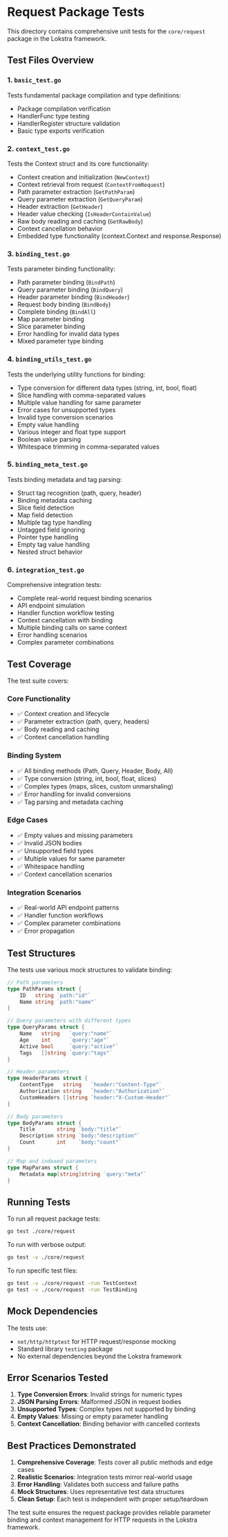 # Request Package Tests

This directory contains comprehensive unit tests for the `core/request` package in the Lokstra framework.

## Test Files Overview

### 1. `basic_test.go`
Tests fundamental package compilation and type definitions:
- Package compilation verification
- HandlerFunc type testing
- HandlerRegister structure validation
- Basic type exports verification

### 2. `context_test.go`
Tests the Context struct and its core functionality:
- Context creation and initialization (`NewContext`)
- Context retrieval from request (`ContextFromRequest`)
- Path parameter extraction (`GetPathParam`)
- Query parameter extraction (`GetQueryParam`)
- Header extraction (`GetHeader`)
- Header value checking (`IsHeaderContainValue`)
- Raw body reading and caching (`GetRawBody`)
- Context cancellation behavior
- Embedded type functionality (context.Context and response.Response)

### 3. `binding_test.go`
Tests parameter binding functionality:
- Path parameter binding (`BindPath`)
- Query parameter binding (`BindQuery`)
- Header parameter binding (`BindHeader`)
- Request body binding (`BindBody`)
- Complete binding (`BindAll`)
- Map parameter binding
- Slice parameter binding
- Error handling for invalid data types
- Mixed parameter type binding

### 4. `binding_utils_test.go`
Tests the underlying utility functions for binding:
- Type conversion for different data types (string, int, bool, float)
- Slice handling with comma-separated values
- Multiple value handling for same parameter
- Error cases for unsupported types
- Invalid type conversion scenarios
- Empty value handling
- Various integer and float type support
- Boolean value parsing
- Whitespace trimming in comma-separated values

### 5. `binding_meta_test.go`
Tests binding metadata and tag parsing:
- Struct tag recognition (path, query, header)
- Binding metadata caching
- Slice field detection
- Map field detection
- Multiple tag type handling
- Untagged field ignoring
- Pointer type handling
- Empty tag value handling
- Nested struct behavior

### 6. `integration_test.go`
Comprehensive integration tests:
- Complete real-world request binding scenarios
- API endpoint simulation
- Handler function workflow testing
- Context cancellation with binding
- Multiple binding calls on same context
- Error handling scenarios
- Complex parameter combinations

## Test Coverage

The test suite covers:

### Core Functionality
- ✅ Context creation and lifecycle
- ✅ Parameter extraction (path, query, headers)
- ✅ Body reading and caching
- ✅ Context cancellation handling

### Binding System
- ✅ All binding methods (Path, Query, Header, Body, All)
- ✅ Type conversion (string, int, bool, float, slices)
- ✅ Complex types (maps, slices, custom unmarshaling)
- ✅ Error handling for invalid conversions
- ✅ Tag parsing and metadata caching

### Edge Cases
- ✅ Empty values and missing parameters
- ✅ Invalid JSON bodies
- ✅ Unsupported field types
- ✅ Multiple values for same parameter
- ✅ Whitespace handling
- ✅ Context cancellation scenarios

### Integration Scenarios
- ✅ Real-world API endpoint patterns
- ✅ Handler function workflows
- ✅ Complex parameter combinations
- ✅ Error propagation

## Test Structures

The tests use various mock structures to validate binding:

```go
// Path parameters
type PathParams struct {
    ID   string `path:"id"`
    Name string `path:"name"`
}

// Query parameters with different types
type QueryParams struct {
    Name   string   `query:"name"`
    Age    int      `query:"age"`
    Active bool     `query:"active"`
    Tags   []string `query:"tags"`
}

// Header parameters
type HeaderParams struct {
    ContentType   string   `header:"Content-Type"`
    Authorization string   `header:"Authorization"`
    CustomHeaders []string `header:"X-Custom-Header"`
}

// Body parameters
type BodyParams struct {
    Title       string `body:"title"`
    Description string `body:"description"`
    Count       int    `body:"count"`
}

// Map and indexed parameters
type MapParams struct {
    Metadata map[string]string `query:"meta"`
}
```

## Running Tests

To run all request package tests:
```bash
go test ./core/request
```

To run with verbose output:
```bash
go test -v ./core/request
```

To run specific test files:
```bash
go test -v ./core/request -run TestContext
go test -v ./core/request -run TestBinding
```

## Mock Dependencies

The tests use:
- `net/http/httptest` for HTTP request/response mocking
- Standard library `testing` package
- No external dependencies beyond the Lokstra framework

## Error Scenarios Tested

1. **Type Conversion Errors**: Invalid strings for numeric types
2. **JSON Parsing Errors**: Malformed JSON in request bodies
3. **Unsupported Types**: Complex types not supported by binding
4. **Empty Values**: Missing or empty parameter handling
5. **Context Cancellation**: Binding behavior with cancelled contexts

## Best Practices Demonstrated

1. **Comprehensive Coverage**: Tests cover all public methods and edge cases
2. **Realistic Scenarios**: Integration tests mirror real-world usage
3. **Error Handling**: Validates both success and failure paths
4. **Mock Structures**: Uses representative test data structures
5. **Clean Setup**: Each test is independent with proper setup/teardown

The test suite ensures the request package provides reliable parameter binding and context management for HTTP requests in the Lokstra framework.
